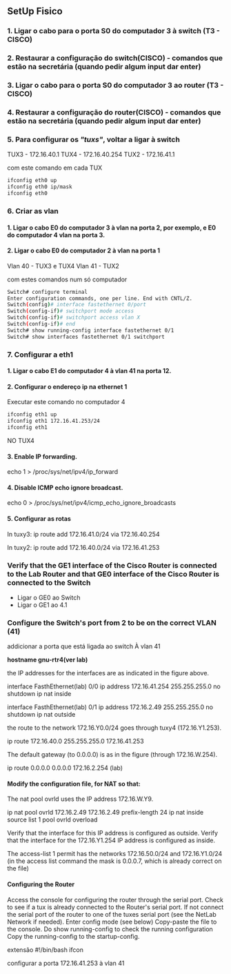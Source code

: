 ## SetUp Fisico


### 1. Ligar o cabo para o porta S0 do computador 3 à switch (T3 - CISCO)
### 2. Restaurar a configuração do switch(CISCO) - comandos que estão na secretária (quando pedir algum input dar enter)
### 3. Ligar o cabo para o porta S0 do computador 3 ao router (T3 - CISCO)
### 4. Restaurar a configuração do router(CISCO) - comandos que estão na secretária (quando pedir algum input dar enter)

### 5. Para configurar os *"tuxs"*, voltar a ligar à switch

TUX3 - 172.16.40.1
TUX4 - 172.16.40.254
TUX2 - 172.16.41.1

com este comando em cada TUX
```sh
ifconfig eth0 up
ifconfig eth0 ip/mask
ifconfig eth0
```

### 6. Criar as vlan

#### 1. Ligar o cabo E0 do computador 3 à vlan na porta 2, por exemplo, e  E0 do computador 4 vlan na porta 3.
#### 2. Ligar o cabo E0 do computador 2 à vlan na porta 1

Vlan 40 - TUX3 e TUX4
Vlan 41 - TUX2

com estes comandos num só computador

```sh
Switch# configure terminal
Enter configuration commands, one per line. End with CNTL/Z.
Switch(config)# interface fastethernet 0/port 
Switch(config-if)# switchport mode access
Switch(config-if)# switchport access vlan X
Switch(config-if)# end
Switch# show running-config interface fastethernet 0/1
Switch# show interfaces fastethernet 0/1 switchport
```

### 7. Configurar a eth1
#### 1. Ligar o cabo E1 do computador 4 à vlan 41 na porta 12.

#### 2. Configurar o endereço ip na ethernet 1
Executar este comando no computador 4
```sh
ifconfig eth1 up
ifconfig eth1 172.16.41.253/24
ifconfig eth1
```

NO TUX4
#### 3. Enable IP forwarding.

echo 1 > /proc/sys/net/ipv4/ip_forward

#### 4. Disable ICMP echo ignore broadcast.

 echo 0 > /proc/sys/net/ipv4/icmp_echo_ignore_broadcasts



#### 5. Configurar as rotas

In tuxy3: ip route add 172.16.41.0/24 via 172.16.40.254 

In tuxy2: ip route add 172.16.40.0/24 via 172.16.41.253 

### Verify that the GE1 interface of the Cisco Router is connected to the Lab Router and that GE0 interface of the Cisco Router is connected to the Switch
- Ligar o GE0 ao Switch
- Ligar o GE1 ao 4.1

### Configure the Switch's port from 2 to be on the correct VLAN (41)

addicionar a porta que está ligada ao switch À vlan 41

**hostname gnu-rtr4(ver lab)**

the IP addresses for the interfaces are as indicated in the figure above.

interface FasthEthernet(lab) 0/0
ip address 172.16.41.254 255.255.255.0
no shutdown
ip nat inside

interface FasthEthernet(lab) 0/1
ip address 172.16.2.49 255.255.255.0
no shutdown
ip nat outside

the route to the network 172.16.Y0.0/24 goes through tuxy4 (172.16.Y1.253).

ip route 172.16.40.0 255.255.255.0 172.16.41.253

The default gateway (to 0.0.0.0) is as in the figure (through 172.16.W.254).

ip route 0.0.0.0 0.0.0.0 172.16.2.254 (lab)


#### Modify the configuration file, for NAT so that:
The nat pool ovrld uses the IP address 172.16.W.Y9.

ip nat pool ovrld 172.16.2.49 172.16.2.49 prefix-length 24
ip nat inside source list 1 pool ovrld overload

Verify that the interface for this IP address is configured as outside.
Verify that the interface for the 172.16.Y1.254 IP address is configured as inside.

The access-list 1 permit has the networks 172.16.50.0/24 and 172.16.Y1.0/24 (in the access list command the mask is 0.0.0.7, which is already correct on the file)

#### Configuring the Router

Access the console for configuring the router through the serial port.
Check to see if a tux is already connected to the Router's serial port. If not connect the serial port of the router to one of the tuxes serial port (see the NetLab Network if needed). 
Enter config mode (see below)
Copy-paste the file to the console.
Do show running-config to check the running configuration
Copy the running-config to the startup-config.


extensão
#!/bin/bash
ifcon

configurar a porta 172.16.41.253 à vlan 41
